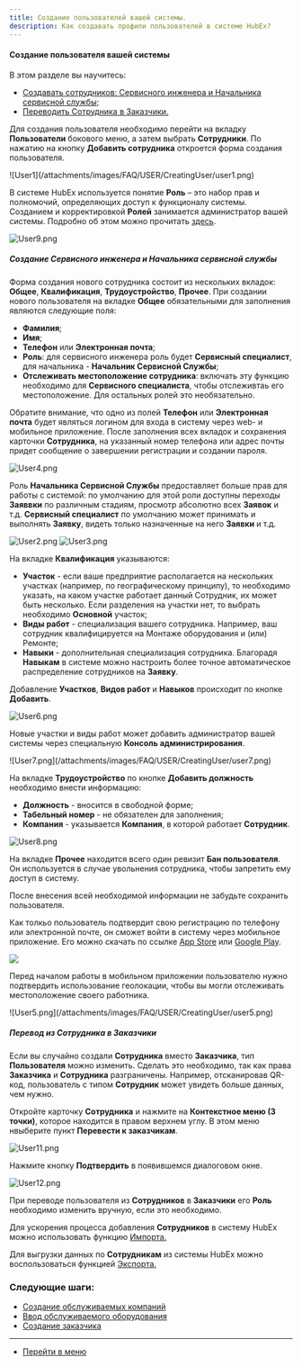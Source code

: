 ```yaml
---
title: Создание пользователей вашей системы.
description: Как создавать профили пользователей в системе HubEx?
---
```


<!-- Yandex.Metrika counter -->
<script type="text/javascript" >
   (function(m,e,t,r,i,k,a){m[i]=m[i]||function(){(m[i].a=m[i].a||[]).push(arguments)};
   m[i].l=1*new Date();k=e.createElement(t),a=e.getElementsByTagName(t)[0],k.async=1,k.src=r,a.parentNode.insertBefore(k,a)})
   (window, document, "script", "https://mc.yandex.ru/metrika/tag.js", "ym");
   ym('{{ site.yandex_metric }}', "init", {
        id:'{{ site.yandex_metric }}',
        clickmap:true,
        trackLinks:true,
        accurateTrackBounce:true,
        webvisor:true
   });
</script>
<noscript><div><img src="https://mc.yandex.ru/watch/'{{ site.yandex_metric }}'" style="position:absolute; left:-9999px;" alt="" /></div></noscript>
<!-- /Yandex.Metrika counter -->
#### Создание пользователя вашей системы
В этом разделе вы научитесь:
<html>
  <meta charset="utf-8">
  <title>Быстрый переход внутри документа</title>
 <ul>
       <li><a href="#createadm">Создавать сотрудников: Сервисного инженера и Начальника сервисной службы;</a></li>
      <!--<li><a href="#createuser">Создавать сервисного инженера.</a></li>-->
       <li><a href="#movetocust">Переводить Сотрудника в Заказчики.</a></li>
 </ul>
</html>

<p>Для создания пользователя необходимо перейти на вкладку <strong>Пользователи</strong> бокового меню, а затем выбрать <strong>Сотрудники</strong>. По нажатию на кнопку <strong>Добавить сотрудника</strong> откроется форма создания пользователя.</p>
![User1](/attachments/images/FAQ/USER/CreatingUser/user1.png)

В системе HubEx используется понятие <strong>Роль</strong> – это набор прав и полномочий, определяющих доступ к функционалу системы. Созданием и корректировкой <strong>Ролей</strong> занимается администратор вашей системы. Подробно об этом можно прочитать [здесь](https://wiki.hubex.ru/docs/FAQ/RU/admin/Roles.html).

![User9.png](/attachments/images/FAQ/USER/CreatingUser/user9.png)



<h5 id="createadm">Создание Сервисного инженера и Начальника сервисной службы</h5>

<p>Форма создания нового сотрудника состоит из нескольких вкладок: <strong>Общее</strong>, <strong>Квалификация</strong>, <strong>Трудоустройство</strong>, <strong>Прочее</strong>. При создании нового пользователя на вкладке <strong>Общее</strong> обязательными для заполнения являются следующие поля:</p>
<p> <ul>
      <li><strong> Фамилия</strong>;</li>
      <li><strong> Имя</strong>;</li>
      <li><strong> Телефон</strong> или <strong>Электронная почта</strong>;</li>
      <li> <strong>Роль</strong>: для сервисного инженера роль будет <strong>Сервисный специалист</strong>, для начальника - <strong>Начальник Сервисной Службы</strong>;</li>
      <li> <strong>Отслеживать местоположение сотрудника</strong>: включать эту функцию необходимо для <strong>Сервисного специалиста</strong>, чтобы отслеживтаь его местоположение. Для остальных ролей это необязательно. </li>
</ul> </p>
 
   <p>Обратите внимание, что одно из полей <strong>Телефон</strong> или <strong>Электронная почта</strong> будет являться логином для входа в систему через web- и мобильное приложение. После заполнения всех вкладок и сохранения карточки <strong>Сотрудника</strong>, на указанный номер телефона или адрес почты придет сообщение о завершении регистрации и создании пароля.</p>

![User4.png](/attachments/images/FAQ/USER/CreatingUser/user4.png)

<p>Роль <strong>Начальника Сервисной Службы</strong> предоставляет больше прав для работы с системой: по умолчанию для этой роли доступны переходы <strong>Заяввки</strong> по различным стадиям, просмотр абсолютно всех <strong>Заявок</strong> и т.д. <strong>Сервисный специалист</strong> по умолчанию может принимать и выполнять <strong>Заявку</strong>, видеть только назначенные на него <strong>Заявки</strong> и т.д.</p>

![User2.png](/attachments/images/FAQ/USER/CreatingUser/user2.png) 
![User3.png](/attachments/images/FAQ/USER/CreatingUser/user3.png)

<p>На вкладке <strong>Квалификация</strong> указываются:
<p> <ul>
      <li><strong>Участок</strong> - если ваше предприятие располагается на нескольких участках (например, по географическому принципу), то необходимо указать, на каком участке работает данный Сотрудник, их может быть несколько. Если разделения на участки нет, то выбрать необходимо <strong>Основной</strong> участок;</li>
      <li><strong>Виды работ</strong> - специализация вашего сотрудника. Например, ваш сотрудник квалифицируется на Монтаже оборудования и (или) Ремонте;</li>
      <li><strong>Навыки</strong> - дополнительная специализация сотрудника. Благорадя <strong>Навыкам</strong> в системе можно настроить более точное автоматическое распределение сотрудников на <strong>Заявку</strong>. </li>
      </ul></p>
      <p>Добавление <strong>Участков</strong>, <strong>Видов работ</strong> и <strong>Навыков</strong> происходит по кнопке <strong>Добавить</strong>.</p></p>
    
![User6.png](/attachments/images/FAQ/USER/CreatingUser/user6.png)

<p>Новые участки и виды работ может добавить администратор вашей системы через специальную <strong>Консоль администрирования</strong>.</p>
![User7.png](/attachments/images/FAQ/USER/CreatingUser/user7.png)

<p>На вкладке <strong>Трудоустройство</strong> по кнопке <strong>Добавить должность</strong> необходимо внести информацию:</p>
<p> <ul>
      <li><strong>Должность</strong> - вносится в свободной форме;</li>
      <li><strong>Табельный номер</strong> - не обязателен для заполнения;</li>
      <li><strong>Компания</strong> - указывается <strong>Компания</strong>, в которой работает <strong>Сотрудник</strong>. </li>
      </ul></p>

![User8.png](/attachments/images/FAQ/USER/CreatingUser/user8.png)   

<p>На вкладке <strong>Прочее</strong> находится всего один ревизит <strong>Бан пользователя</strong>. Он используется в случае увольнения сотрудника, чтобы запретить ему доступ в систему.</p>
После внесения всей необходимой информации не забудьте сохранить пользователя.

<!--<h5 id="createuser">Создание сервисного инженера</h5>-->

<p>Как толкьо пользователь подтвердит свою регистрацию по телефону или электронной почте, он сможет войти в систему через мобильное приложение. Его можно скачать по ссылке <a href="https://itunes.apple.com/ru/app//id1386688688?mt=8">App Store</a> или <a href="https://play.google.com/store/apps/details?id=ru.hubex.engineer">Google Play</a>.</p>

<div>
  <img  style="margin: 0 auto; display: block; max-width: 100%;" src="/attachments/images/FAQ/USER/CreatingUser/user11.jpg" />
</div>

<p>Перед началом работы в мобильном приложении пользователю нужно подтвердить использование геолокации, чтобы вы могли отслеживать местоположение своего работника.</p>
![User5.png](/attachments/images/FAQ/USER/CreatingUser/user5.png)


<h5 id="movetocust">Перевод из Сотрудника в Заказчики</h5>
Если вы случайно создали <strong>Сотрудника</strong> вместо <strong>Заказчика</strong>, тип <strong>Пользователя</strong> можно изменить. Сделать это необходимо, так как права <strong>Заказчика</strong> и <strong>Сотрудника</strong> разграничены. Например, отсканировав QR-код, пользователь с типом <strong>Сотрудник</strong> может увидеть больше данных, чем нужно.

Откройте карточку <strong>Сотрудника</strong> и нажмите на <strong>Контекстное меню (3 точки)</strong>, которое находится в правом верхнем углу. В этом меню нвыберите пункт <strong>Перевести к заказчикам</strong>.

![User11.png](/attachments/images/FAQ/USER/CreatingUser/user11.png)

Нажмите кнопку <strong>Подтвердить</strong> в появившемся диалоговом окне.

![User12.png](/attachments/images/FAQ/USER/CreatingUser/user12.png)

При переводе пользователя из <strong>Сотрудников</strong> в <strong>Заказчики</strong> его <strong>Роль</strong> необходимо изменить вручную, если это необходимо.


<p> Для ускорения процесса добавления <strong>Сотрудников</strong> в систему HubEx можно использовать функцию <a href="https://wiki.hubex.ru/docs/FAQ/RU/user/Import.html#workers"> Импорта.</a></p>
<p> Для выгрузки данных по <strong>Сотрудникам</strong> из системы HubEx можно воспользоваться функцией <a href="https://wiki.hubex.ru/docs/FAQ/RU/user/Export.html#workers"> Экспорта.</a></p>

### Следующие шаги:
- [Создание обслуживаемых компаний](./CreatingCompany.md)
- [Ввод обслуживаемого оборудования](./CreatingObjects.md)
- [Создание заказчика](./CreatingCustomer.md)




____
- [Перейти в меню](http://wiki.hubex.ru)
